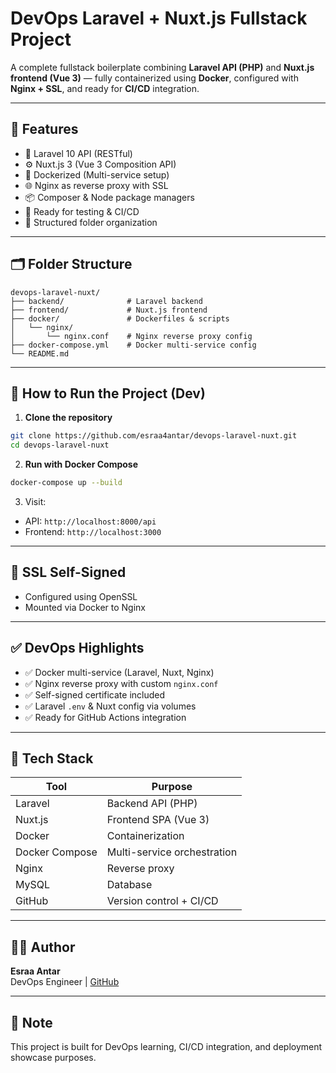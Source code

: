 # DevOps Laravel + Nuxt.js Fullstack Project

A complete fullstack boilerplate combining **Laravel API (PHP)** and **Nuxt.js frontend (Vue 3)** — fully containerized using **Docker**, configured with **Nginx + SSL**, and ready for **CI/CD** integration.

---

## 🚀 Features

- 🔧 Laravel 10 API (RESTful)
- ⚙️ Nuxt.js 3 (Vue 3 Composition API)
- 🐳 Dockerized (Multi-service setup)
- 🌐 Nginx as reverse proxy with SSL
- 📦 Composer & Node package managers
- 🧪 Ready for testing & CI/CD
- 📁 Structured folder organization

---

## 🗂️ Folder Structure

```
devops-laravel-nuxt/
├── backend/              # Laravel backend
├── frontend/             # Nuxt.js frontend
├── docker/               # Dockerfiles & scripts
│   └── nginx/
│       └── nginx.conf    # Nginx reverse proxy config
├── docker-compose.yml    # Docker multi-service config
└── README.md
```

---

## 🐳 How to Run the Project (Dev)

1. **Clone the repository**

```bash
git clone https://github.com/esraa4antar/devops-laravel-nuxt.git
cd devops-laravel-nuxt
```

2. **Run with Docker Compose**

```bash
docker-compose up --build
```

3. Visit:
- API: `http://localhost:8000/api`
- Frontend: `http://localhost:3000`

---

## 🔐 SSL Self-Signed

- Configured using OpenSSL
- Mounted via Docker to Nginx

---

## ✅ DevOps Highlights

- ✅ Docker multi-service (Laravel, Nuxt, Nginx)
- ✅ Nginx reverse proxy with custom `nginx.conf`
- ✅ Self-signed certificate included
- ✅ Laravel `.env` & Nuxt config via volumes
- ✅ Ready for GitHub Actions integration

---

## 🔧 Tech Stack

| Tool         | Purpose                  |
|--------------|---------------------------|
| Laravel      | Backend API (PHP)         |
| Nuxt.js      | Frontend SPA (Vue 3)      |
| Docker       | Containerization          |
| Docker Compose | Multi-service orchestration |
| Nginx        | Reverse proxy             |
| MySQL        | Database                  |
| GitHub       | Version control + CI/CD   |

---

## 👩‍💻 Author

**Esraa Antar**  
DevOps Engineer | [GitHub](https://github.com/esraa4antar)

---

## 📌 Note

This project is built for DevOps learning, CI/CD integration, and deployment showcase purposes.
